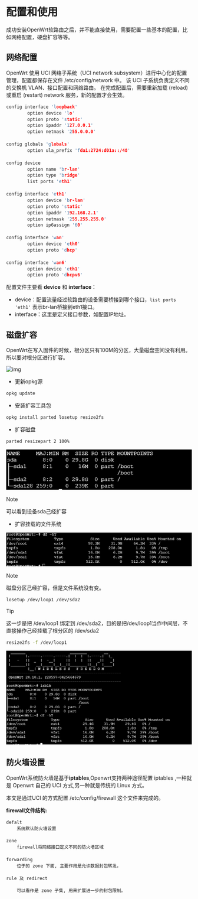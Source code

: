 # 配置和使用

成功安装OpenWrt软路由之后，并不能直接使用，需要配置一些基本的配置，比如网络配置，硬盘扩容等等。

## 网络配置

OpenWrt 使用 UCI 网络子系统（UCI network subsystem）进行中心化的配置管理，配置都保存在文件 /etc/config/network 中。 该 UCI 子系统负责定义不同的交换机 VLAN、接口配置和网络路由。 在完成配置后，需要重新加载 (reload) 或重启 (restart) network 服务，新的配置才会生效。

```c
config interface 'loopback'
        option device 'lo'
        option proto 'static'
        option ipaddr '127.0.0.1'
        option netmask '255.0.0.0'

config globals 'globals'
        option ula_prefix 'fda1:2724:d01a::/48'

config device
        option name 'br-lan'
        option type 'bridge'
        list ports 'eth1'

config interface 'eth1'
        option device 'br-lan'
        option proto 'static'
        option ipaddr '192.168.2.1'
        option netmask '255.255.255.0'
        option ip6assign '60'

config interface 'wan'
        option device 'eth0'
        option proto 'dhcp'

config interface 'wan6'
        option device 'eth1'
        option proto 'dhcpv6'
````

配置文件主要看 **device** 和 **interface**：

- device：配置流量经过软路由的设备需要桥接到哪个接口，`list ports 'eth1'` 表示br-lan桥接到eth1接口。
- interface：这里是定义接口参数，如配置IP地址。

## 磁盘扩容

OpenWrt在写入固件的时候，根分区只有100M的分区，大量磁盘空间没有利用。所以要对根分区进行扩容。

![img](/OpenWrt/img/1.png)

- 更新opkg源

```bash
opkg update
```

- 安装扩容工具包

```sh
opkg install parted losetup resize2fs
```

- 扩容磁盘

```sh
parted resizepart 2 100%
```

![img](/OpenWrt/img/2.png)

> [!NOTE]
> 可以看到设备sda己经扩容

- 扩容挂载的文件系统

![img](/OpenWrt/img/3.png)

> [!NOTE]
> 磁盘分区己经扩容，但是文件系统没有变。

```sh
losetup /dev/loop1 /dev/sda2
```

> [!TIP]
> 这一步是把 /dev/loop1 绑定到 /dev/sda2，目的是把/dev/loop1当作中间层，不直接操作己经挂载了根分区的 /dev/sda2

```sh
resize2fs -f /dev/loop1
```

![img](/OpenWrt/img/4.png)

## 防火墙设置

OpenWrt系统防火墙是基于**iptables**,Openwrt支持两种途径配置 iptables ,一种就是 Openwrt 自己的 UCI 方式,另一种就是传统的 Linux 方式。

本文是通过UCI 的方式配置 /etc/config/firewall 这个文件来完成的。

**firewall文件结构:**

```bash
defalt
    系统默认防火墙设置

zone
    firewall将网络接口定义不同的防火墙区域

forwarding
    位于的 zone 下面, 主要作用是允许数据封包转发。

rule 及 redirect

    可以看作是 zone 子集, 用来扩展进一步的封包限制。
```